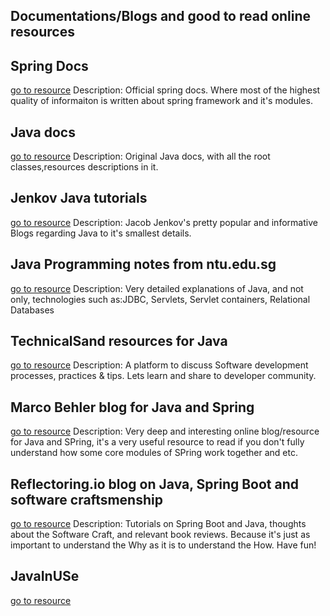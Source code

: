 ## Documentations/Blogs and good to read online resources

## Spring Docs
[go to resource](https://docs.spring.io/spring-framework/docs/5.0.6.RELEASE/spring-framework-reference/)
	Description: Official spring docs. Where most of the highest quality of  informaiton is written about spring framework and it's modules.

## Java docs
[go to resource](https://docs.oracle.com/javase/7/docs/api/)
	Description: Original Java docs, with all the root classes,resources descriptions in it.

## Jenkov Java tutorials
[go to resource](http://tutorials.jenkov.com/)
	Description: Jacob Jenkov's pretty popular and informative Blogs regarding Java to it's smallest details.

## Java Programming notes from ntu.edu.sg
[go to resource](https://www3.ntu.edu.sg/home/ehchua/programming/index.html)
	Description: Very detailed explanations of Java, and not only, technologies such as:JDBC, Servlets, Servlet containers, Relational Databases

## TechnicalSand resources for Java
[go to resource](https://technicalsand.com/)
	Description: A platform to discuss Software development processes, practices & tips. Lets learn and share to developer community.

## Marco Behler blog for Java and Spring
[go to resource](https://www.marcobehler.com/guides)
	Description: Very deep and interesting online blog/resource for Java and SPring, it's a very useful resource to read if you don't fully understand how some core modules of SPring work together and etc.

## Reflectoring.io blog on Java, Spring Boot and software craftsmenship
[go to resource](https://reflectoring.io/)
	Description: Tutorials on Spring Boot and Java, thoughts about the Software Craft, and relevant book reviews. Because it's just as important to understand the Why as it is to understand the How. Have fun!

## JavaInUSe
[go to resource](https://www.javainuse.com/home)
	
